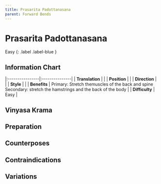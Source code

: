```yaml
---
title: Prasarita Padottanasana
parent: Forward Bends
---
```


# Prasarita Padottanasana
Easy
{: .label .label-blue }
## Information Chart

|:----------------|:---------------|
| **Translation** |    |
| **Position**    |    |
| **Direction**   |     |
| **Style**       |     |
| **Benefits**    | Primary: Stretch themuscles of the back and spine <br> Secondary: stretch the hamstrings and the back of the body   |
| **Difficulty**  |  Easy                              | 



## Vinyasa Krama 

## Preparation 

## Counterposes

## Contraindications

## Variations